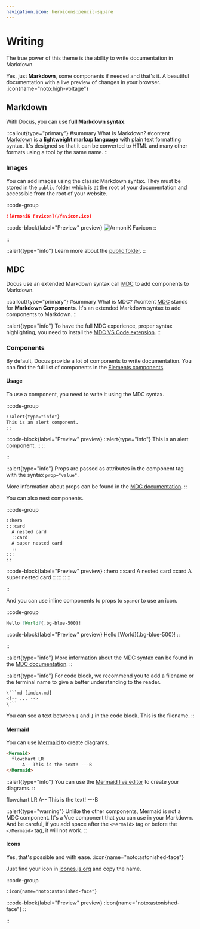 ```yaml
---
navigation.icon: heroicons:pencil-square
---
```


# Writing

The true power of this theme is the ability to write documentation in Markdown.

Yes, just **Markdown**, some components if needed and that's it. A beautiful documentation with a live preview of changes in your browser. :icon{name="noto:high-voltage"}

## Markdown

With Docus, you can use **full Markdown syntax**.

::callout{type="primary"}
#summary
What is Markdown?
#content
[Markdown](https://markdownguide.com) is a **lightweight markup language** with plain text formatting syntax. It's designed so that it can be converted to HTML and many other formats using a tool by the same name.
::

### Images

You can add images using the classic Markdown syntax. They must be stored in the `public` folder which is at the root of your documentation and accessible from the root of your website.

::code-group

  ```md [index.md]
  ![ArmoniK Favicon](/favicon.ico)
  ```

  ::code-block{label="Preview" preview}
  ![ArmoniK Favicon](/favicon.ico)
  ::

::

::alert{type="info"}
Learn more about the [public folder](https://nuxt.com/docs/getting-started/assets#public-directory).
::

## MDC

Docus use an extended Markdown syntax call [MDC](https://content.nuxtjs.org/guide/writing/mdc/) to add components to Markdown.

::callout{type="primary"}
#summary
What is MDC?
#content
[MDC](https://content.nuxtjs.org/guide/writing/mdc/) stands for **Markdown Components**. It's an extended Markdown syntax to add components to Markdown.
::

::alert{type="info"}
To have the full MDC experience, proper syntax highlighting, you need to install the [MDC VS Code extension](https://marketplace.visualstudio.com/items?itemName=Nuxt.mdc).
::

### Components

By default, Docus provide a lot of components to write documentation. You can find the full list of components in the [Elements components](https://elements.nuxt.space/).

#### Usage

To use a component, you need to write it using the MDC syntax.

::code-group

  ```md [index.md]
  ::alert{type="info"}
  This is an alert component.
  ::
  ```

  ::code-block{label="Preview" preview}
  ::alert{type="info"}
  This is an alert component.
  ::
  ::

::

::alert{type="info"}
Props are passed as attributes in the component tag with the syntax `prop="value"`.

More information about props can be found in the [MDC documentation](https://content.nuxtjs.org/guide/writing/mdc#props).
::

You can also nest components.

::code-group

  ```md [index.md]
  ::hero
  :::card
    A nested card
    ::card
    A super nested card
    ::
  :::
  ::
  ```

  ::code-block{label="Preview" preview}
  ::hero
  :::card
    A nested card
    ::card
    A super nested card
    ::
  :::
  ::
  ::

::

And you can use inline components to props to `span`or to use an icon.

::code-group

  ```md [index.md]
  Hello [World]{.bg-blue-500}!
  ```

  ::code-block{label="Preview" preview}
  Hello [World]{.bg-blue-500}!
  ::

::

::alert{type="info"}
More information about the MDC syntax can be found in the [MDC documentation](https://content.nuxtjs.org/guide/writing/mdc#mdc-syntax).
::

::alert{type="info"}
For code block, we recommend you to add a filename or the terminal name to give a better understanding to the reader.

```txt
\```md [index.md]
<!-- ... -->
\```
```

You can see a text between `[` and `]` in the code block. This is the filename.
::

#### Mermaid

You can use [Mermaid](https://mermaid-js.github.io/mermaid/#/) to create diagrams.

```html [index.md]
<Mermaid>
  flowchart LR
      A-- This is the text! ---B
</Mermaid>
```

::alert{type="info"}
You can use the [Mermaid live editor](https://mermaid.live/) to create your diagrams.
::

<Mermaid>
  flowchart LR
      A-- This is the text! ---B
</Mermaid>

::alert{type="warning"}
Unlike the other components, Mermaid is not a MDC component. It's a Vue component that you can use in your Markdown. And be careful, if you add space after the `<Mermaid>` tag or before the `</Mermaid>` tag, it will not work.
::

#### Icons

Yes, that's possible and with ease. :icon{name="noto:astonished-face"}

Just find your icon in [icones.js.org](https://icones.js.org) and copy the name.

::code-group

  ```md [index.md]
  :icon{name="noto:astonished-face"}
  ```

  ::code-block{label="Preview" preview}
  :icon{name="noto:astonished-face"}
  ::

::
